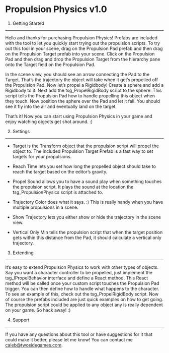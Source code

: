 Propulsion Physics v1.0
=======================

1. Getting Started
------------------
Hello and thanks for purchasing Propulsion Physics! Prefabs are included with the tool to let you quickly start trying out the propulsion scripts. To try out this tool in your scene, drag on the Propulsion Pad prefab and then drag on the Propulsion Target prefab into your scene. Click on the Propulsion Pad and then drag and drop the Propulsion Target from the hierarchy pane onto the Target field on the Propulsion Pad. 

In the scene view, you should see an arrow connecting the Pad to the Target. That’s the trajectory the object will take when it get’s propelled off the Propulsion Pad. Now let’s propel a Rigidbody! Create a sphere and add a Rigidbody to it. Next add the tsg_PropelRigidBody script to the sphere. This script tells the Propulsion Pad how to handle propelling this object when they touch. Now position the sphere over the Pad and let it fall. You should see it fly into the air and eventually land on the target. 

That’s it! Now you can start using Propulsion Physics in your game and enjoy watching objects get shot around. :)

2. Settings
-----------
+ Target is the Transform object that the propulsion script will propel the object to. The included Propulsion Target Prefab is a fast way to set targets for your propulsions.

+ Reach Time lets you set how long the propelled object should take to reach the target based on the editor’s gravity. 

+ Propel Sound allows you to have a sound play when something touches the propulsion script. It plays the sound at the location the tsg_PropulsionPhysics script is attached to.

+ Trajectory Color does what it says. :) This is really handy when you have multiple propulsions in a scene.

+ Show Trajectory lets you either show or hide the trajectory in the scene view. 

+ Vertical Only Min tells the propulsion script that when the target position gets within this distance from the Pad, it should calculate a vertical only trajectory. 

3. Extending
------------
It’s easy to extend Propulsion Physics to work with other types of objects. Say you want a character controller to be propelled, just implement the tsg_IPropelBehavior interface and define a React method. This React method will be called once your custom script touches the Propulsion Pad trigger. You can then define how to handle what happens to the character. To see an example of this, check out the tsg_PropelRigidBody script. Now of course the prefabs included are just quick examples on how to get going. The propulsion script could be applied to any object any is really dependent on your game. So hack away! :)

4. Support
----------
If you have any questions about this tool or have suggestions for it that could make it better, please let me know! You can contact me caleb@twosidegames.com.